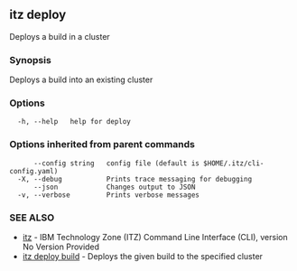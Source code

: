 ## itz deploy

Deploys a build in a cluster

### Synopsis

Deploys a build into an existing cluster

### Options

```
  -h, --help   help for deploy
```

### Options inherited from parent commands

```
      --config string   config file (default is $HOME/.itz/cli-config.yaml)
  -X, --debug           Prints trace messaging for debugging
      --json            Changes output to JSON
  -v, --verbose         Prints verbose messages
```

### SEE ALSO

* [itz](itz.md)	 - IBM Technology Zone (ITZ) Command Line Interface (CLI), version No Version Provided
* [itz deploy build](itz_deploy_build.md)	 - Deploys the given build to the specified cluster

